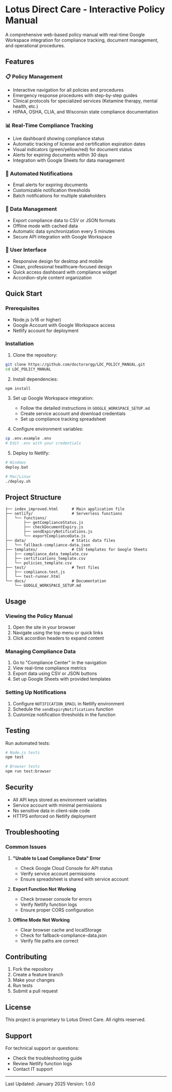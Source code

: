 # Lotus Direct Care - Interactive Policy Manual

A comprehensive web-based policy manual with real-time Google Workspace integration for compliance tracking, document management, and operational procedures.

## Features

### 📋 Policy Management
- Interactive navigation for all policies and procedures
- Emergency response procedures with step-by-step guides
- Clinical protocols for specialized services (Ketamine therapy, mental health, etc.)
- HIPAA, OSHA, CLIA, and Wisconsin state compliance documentation

### 📊 Real-Time Compliance Tracking
- Live dashboard showing compliance status
- Automatic tracking of license and certification expiration dates
- Visual indicators (green/yellow/red) for document status
- Alerts for expiring documents within 30 days
- Integration with Google Sheets for data management

### 🔔 Automated Notifications
- Email alerts for expiring documents
- Customizable notification thresholds
- Batch notifications for multiple stakeholders

### 💾 Data Management
- Export compliance data to CSV or JSON formats
- Offline mode with cached data
- Automatic data synchronization every 5 minutes
- Secure API integration with Google Workspace

### 🎨 User Interface
- Responsive design for desktop and mobile
- Clean, professional healthcare-focused design
- Quick access dashboard with compliance widget
- Accordion-style content organization

## Quick Start

### Prerequisites
- Node.js (v16 or higher)
- Google Account with Google Workspace access
- Netlify account for deployment

### Installation

1. Clone the repository:
```bash
git clone https://github.com/doctorargg/LDC_POLICY_MANUAL.git
cd LDC_POLICY_MANUAL
```

2. Install dependencies:
```bash
npm install
```

3. Set up Google Workspace integration:
   - Follow the detailed instructions in `GOOGLE_WORKSPACE_SETUP.md`
   - Create service account and download credentials
   - Set up compliance tracking spreadsheet

4. Configure environment variables:
```bash
cp .env.example .env
# Edit .env with your credentials
```

5. Deploy to Netlify:
```bash
# Windows
deploy.bat

# Mac/Linux
./deploy.sh
```

## Project Structure

```
├── index_improved.html      # Main application file
├── netlify/                 # Serverless functions
│   └── functions/
│       ├── getComplianceStatus.js
│       ├── checkDocumentExpiry.js
│       ├── sendExpiryNotifications.js
│       └── exportComplianceData.js
├── data/                    # Static data files
│   └── fallback-compliance-data.json
├── templates/               # CSV templates for Google Sheets
│   ├── compliance_data_template.csv
│   ├── certifications_template.csv
│   └── policies_template.csv
├── test/                    # Test files
│   ├── compliance.test.js
│   └── test-runner.html
└── docs/                    # Documentation
    └── GOOGLE_WORKSPACE_SETUP.md
```

## Usage

### Viewing the Policy Manual
1. Open the site in your browser
2. Navigate using the top menu or quick links
3. Click accordion headers to expand content

### Managing Compliance Data
1. Go to "Compliance Center" in the navigation
2. View real-time compliance metrics
3. Export data using CSV or JSON buttons
4. Set up Google Sheets with provided templates

### Setting Up Notifications
1. Configure `NOTIFICATION_EMAIL` in Netlify environment
2. Schedule the `sendExpiryNotifications` function
3. Customize notification thresholds in the function

## Testing

Run automated tests:
```bash
# Node.js tests
npm test

# Browser tests
npm run test:browser
```

## Security

- All API keys stored as environment variables
- Service account with minimal permissions
- No sensitive data in client-side code
- HTTPS enforced on Netlify deployment

## Troubleshooting

### Common Issues

1. **"Unable to Load Compliance Data" Error**
   - Check Google Cloud Console for API status
   - Verify service account permissions
   - Ensure spreadsheet is shared with service account

2. **Export Function Not Working**
   - Check browser console for errors
   - Verify Netlify function logs
   - Ensure proper CORS configuration

3. **Offline Mode Not Working**
   - Clear browser cache and localStorage
   - Check for fallback-compliance-data.json
   - Verify file paths are correct

## Contributing

1. Fork the repository
2. Create a feature branch
3. Make your changes
4. Run tests
5. Submit a pull request

## License

This project is proprietary to Lotus Direct Care. All rights reserved.

## Support

For technical support or questions:
- Check the troubleshooting guide
- Review Netlify function logs
- Contact IT support

---

Last Updated: January 2025
Version: 1.0.0
